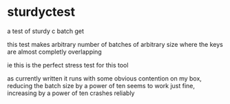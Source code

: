 # sturdyctest
a test of sturdy c batch get

this test makes arbitrary number of batches of arbitrary size where the keys are almost completly overlapping

ie this is the perfect stress test for this tool

as currently written it runs with some obvious contention on my box, reducing the batch size by a power of ten seems to work just fine, increasing by a power of ten crashes reliably
